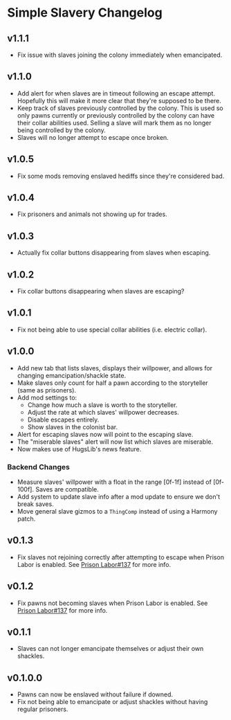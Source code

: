 # Simple Slavery Changelog
## v1.1.1
* Fix issue with slaves joining the colony immediately when emancipated.

## v1.1.0
* Add alert for when slaves are in timeout following an escape attempt. Hopefully this will make it more clear that they're supposed to be there.
* Keep track of slaves previously controlled by the colony. This is used so only pawns currently or previously controlled by the colony can have their collar abilities used. Selling a slave will mark them as no longer being controlled by the colony.
* Slaves will no longer attempt to escape once broken.

## v1.0.5
* Fix some mods removing enslaved hediffs since they're considered bad.

## v1.0.4
* Fix prisoners and animals not showing up for trades.

## v1.0.3
* Actually fix collar buttons disappearing from slaves when escaping.

## v1.0.2
* Fix collar buttons disappearing when slaves are escaping?

## v1.0.1
* Fix not being able to use special collar abilities (i.e. electric collar).

## v1.0.0
* Add new tab that lists slaves, displays their willpower, and allows for changing emancipation/shackle state.
* Make slaves only count for half a pawn according to the storyteller (same as prisoners).
* Add mod settings to:
	* Change how much a slave is worth to the storyteller.
	* Adjust the rate at which slaves' willpower decreases.
	* Disable escapes entirely.
	* Show slaves in the colonist bar.
* Alert for escaping slaves now will point to the escaping slave.
* The "miserable slaves" alert will now list which slaves are miserable.
* Now makes use of HugsLib's news feature.
### Backend Changes
* Measure slaves' willpower with a float in the range [0f-1f] instead of [0f-100f]. Saves are compatible.
* Add system to update slave info after a mod update to ensure we don't break saves.
* Move general slave gizmos to a `ThingComp` instead of using a Harmony patch.

## v0.1.3
* Fix slaves not rejoining correctly after attempting to escape when Prison Labor is enabled. See [Prison Labor#137](https://github.com/Aviuz/PrisonLabor/issues/137) for more info.

## v0.1.2
* Fix pawns not becoming slaves when Prison Labor is enabled. See [Prison Labor#137](https://github.com/Aviuz/PrisonLabor/issues/137) for more info.

## v0.1.1
* Slaves can not longer emancipate themselves or adjust their own shackles.

## v0.1.0.0
* Pawns can now be enslaved without failure if downed.
* Fix not being able to emancipate or adjust shackles without having regular prisoners.

